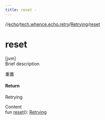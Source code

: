```yaml
---
title: reset -
---
```

//[echo](../../index.md)/[tech.whence.echo.retry](../index.md)/[Retrying](index.md)/[reset](reset.md)



# reset  
[jvm]  
Brief description  


重置



#### Return  


Retrying

  
Content  
fun [reset](reset.md)(): [Retrying](index.md)  



